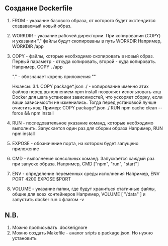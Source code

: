## Создание Dockerfile

1. FROM - указание базового образа, от которого будет экстендится создаваемый новый образ.

2. WORKDIR - указание рабочей директории. При копировании (COPY) и указании "." файлы будут скопированы в путь WORKDIR
   Например, WORKDIR /app

3. COPY - файлы, которые необходимо скопировать в новый образ. Первый параметр - откуда копировать, второй - куда копировать.
   Например, COPY . /app

   "." - обозначает корень приложения
   ""

   Нюансы:
   3.1. COPY package\*.json ./ - копирование именно этих файлов перед выполнением npm install позволяет использовать кэш Docker для шага установки зависимостей, что ускоряет сборку, если ваши зависимости не изменились. Тогда перед установкой лучше очистить кэш
   Пример:
   COPY package\*.json ./
   RUN npm cache clean --force && npm install

4. RUN - последовательное указание команд, которые необходимо выполнить. Запускается один раз для сборки образа
   Например, RUN npm install

5. EXPOSE - обозначение порта, на котором будет запущено приложение

6. CMD - выполнение консольных команд. Запускается каждый раз при запуске образа.
   Например, CMD ["npm", "run", "start"]

7. ENV - определение переменных среды исполнения
   Например, ENV PORT 4200
   EXPOSE $PORT

8. VOLUME - указание папки, где будут храниться статичные файлы, общие для всех контейнеров
   Например, VOLUME [ "/data" ] и запустить docker run с флагом -v

## N.B.

1. Можно прописывать .dockerignore
2. Можно создать Makefile - аналог sripts в package.json. Но нужно установить
